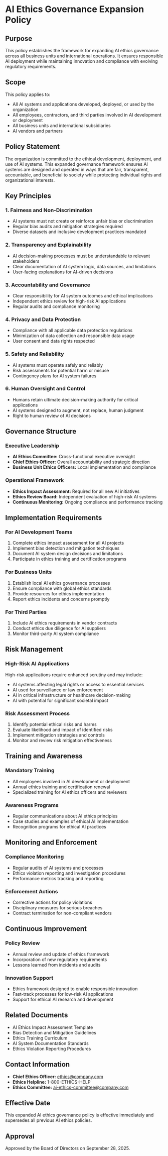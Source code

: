 # AI Ethics Governance Expansion Policy

## Purpose
This policy establishes the framework for expanding AI ethics governance across all business units and international operations. It ensures responsible AI deployment while maintaining innovation and compliance with evolving regulatory requirements.

## Scope
This policy applies to:
- All AI systems and applications developed, deployed, or used by the organization
- All employees, contractors, and third parties involved in AI development or deployment
- All business units and international subsidiaries
- AI vendors and partners

## Policy Statement
The organization is committed to the ethical development, deployment, and use of AI systems. This expanded governance framework ensures AI systems are designed and operated in ways that are fair, transparent, accountable, and beneficial to society while protecting individual rights and organizational interests.

## Key Principles

### 1. Fairness and Non-Discrimination
- AI systems must not create or reinforce unfair bias or discrimination
- Regular bias audits and mitigation strategies required
- Diverse datasets and inclusive development practices mandated

### 2. Transparency and Explainability
- AI decision-making processes must be understandable to relevant stakeholders
- Clear documentation of AI system logic, data sources, and limitations
- User-facing explanations for AI-driven decisions

### 3. Accountability and Governance
- Clear responsibility for AI system outcomes and ethical implications
- Independent ethics review for high-risk AI applications
- Regular audits and compliance monitoring

### 4. Privacy and Data Protection
- Compliance with all applicable data protection regulations
- Minimization of data collection and responsible data usage
- User consent and data rights respected

### 5. Safety and Reliability
- AI systems must operate safely and reliably
- Risk assessments for potential harm or misuse
- Contingency plans for AI system failures

### 6. Human Oversight and Control
- Humans retain ultimate decision-making authority for critical applications
- AI systems designed to augment, not replace, human judgment
- Right to human review of AI decisions

## Governance Structure

### Executive Leadership
- **AI Ethics Committee:** Cross-functional executive oversight
- **Chief Ethics Officer:** Overall accountability and strategic direction
- **Business Unit Ethics Officers:** Local implementation and compliance

### Operational Framework
- **Ethics Impact Assessment:** Required for all new AI initiatives
- **Ethics Review Board:** Independent evaluation of high-risk AI systems
- **Continuous Monitoring:** Ongoing compliance and performance tracking

## Implementation Requirements

### For AI Development Teams
1. Complete ethics impact assessment for all AI projects
2. Implement bias detection and mitigation techniques
3. Document AI system design decisions and limitations
4. Participate in ethics training and certification programs

### For Business Units
1. Establish local AI ethics governance processes
2. Ensure compliance with global ethics standards
3. Provide resources for ethics implementation
4. Report ethics incidents and concerns promptly

### For Third Parties
1. Include AI ethics requirements in vendor contracts
2. Conduct ethics due diligence for AI suppliers
3. Monitor third-party AI system compliance

## Risk Management

### High-Risk AI Applications
High-risk applications require enhanced scrutiny and may include:
- AI systems affecting legal rights or access to essential services
- AI used for surveillance or law enforcement
- AI in critical infrastructure or healthcare decision-making
- AI with potential for significant societal impact

### Risk Assessment Process
1. Identify potential ethical risks and harms
2. Evaluate likelihood and impact of identified risks
3. Implement mitigation strategies and controls
4. Monitor and review risk mitigation effectiveness

## Training and Awareness

### Mandatory Training
- All employees involved in AI development or deployment
- Annual ethics training and certification renewal
- Specialized training for AI ethics officers and reviewers

### Awareness Programs
- Regular communications about AI ethics principles
- Case studies and examples of ethical AI implementation
- Recognition programs for ethical AI practices

## Monitoring and Enforcement

### Compliance Monitoring
- Regular audits of AI systems and processes
- Ethics violation reporting and investigation procedures
- Performance metrics tracking and reporting

### Enforcement Actions
- Corrective actions for policy violations
- Disciplinary measures for serious breaches
- Contract termination for non-compliant vendors

## Continuous Improvement

### Policy Review
- Annual review and update of ethics framework
- Incorporation of new regulatory requirements
- Lessons learned from incidents and audits

### Innovation Support
- Ethics framework designed to enable responsible innovation
- Fast-track processes for low-risk AI applications
- Support for ethical AI research and development

## Related Documents
- AI Ethics Impact Assessment Template
- Bias Detection and Mitigation Guidelines
- Ethics Training Curriculum
- AI System Documentation Standards
- Ethics Violation Reporting Procedures

## Contact Information
- **Chief Ethics Officer:** ethics@company.com
- **Ethics Helpline:** 1-800-ETHICS-HELP
- **Ethics Committee:** ai-ethics-committee@company.com

## Effective Date
This expanded AI ethics governance policy is effective immediately and supersedes all previous AI ethics policies.

## Approval
Approved by the Board of Directors on September 28, 2025.